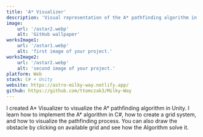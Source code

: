 ```yaml
---
title: 'A* Visualizer'
description: 'Visual representation of the A* pathfinding algorithm in Unity.'
image:
    url: '/astar2.webp'
    alt: 'GitHub wallpaper'
worksImage1:
    url: '/astar1.webp'
    alt: 'first image of your project.'
worksImage2:
    url: '/astar2.webp'
    alt: 'second image of your project.'
platform: Web
stack: C# + Unity
website: https://astro-milky-way.netlify.app/
github: https://github.com/ttomczak3/Milky-Way
---
```


I created A* Visualizer to visualize the A* pathfinding algorithm in Unity. I learn how to implement the A* algorithm in C#, how to create a grid system, and how to visualize the pathfinding process. You can also draw the obstacle by clicking on available grid and see how the Algorithm solve it.
